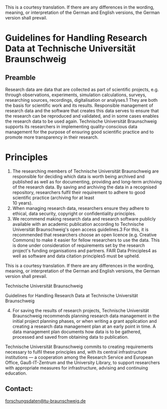 This is a courtesy translation. If there are any differences in the wording, meaning, or interpretation of the German and English versions, the German version shall prevail.  

# Guidelines for Handling Research Data at Technische Universität Braunschweig  

## Preamble  

Research data are data that are collected as part of scientific projects, e.g. through observations, experiments, simulation calculations, surveys, researching sources, recordings, digitalisation or analyses.1 They are both the basis for scientific work and its results. Responsible management of research data and the software that creates this data serves to ensure that the research can be reproduced and validated, and in some cases enables the research data to be used again. Technische Universität Braunschweig supports its researchers in implementing quality-conscious data management for the purpose of ensuring good scientific practice and to promote more transparency in their research.  

# Principles  

1) The researching members of Technische Universität Braunschweig are responsible for deciding which data is worth being archived and published as well as for documenting, providing and long-term archiving of the research data. By saving and archiving the data in a recognised repository, researchers fulfil their requirement to adhere to good scientific practice (archiving for at least   
10 years).   
2) When managing research data, researchers ensure they adhere to ethical, data security, copyright or confidentiality principles.   
3) We recommend making research data and research software publicly available with an academic publication according to Technische Universität Braunschweig's open access guidelines.3 For this, it is recommended that researchers choose an open licence (e.g. Creative Commons) to make it easier for fellow researchers to use the data. This is done under consideration of requirements set by the research project's funding organisations and partners. FAIR Data Principles4 as well as software and data citation principles5 must be upheld.  

This is a courtesy translation. If there are any differences in the wording, meaning, or interpretation of the German and English versions, the German version shall prevail.  

Technische Universität Braunschweig  

Guidelines for Handling Research Data at Technische Universität Braunschweig  

4) For saving the results of research projects, Technische Universität Braunschweig recommends planning research data management in the initial project planning phases, or when writing a grant application and creating a research data management plan at an early point in time. A data management plan documents how data is to be gathered, processed and saved from obtaining data to publication.  

Technische Universität Braunschweig commits to creating requirements necessary to fulfil these principles and, with its central infrastructure institutions — a cooperation among the Research Service and European Office, Gauß-IT-Zentrum and the University Library, to support researchers with appropriate measures for infrastructure, advising and continuing education.  

## Contact:  

forschungsdaten@tu-braunschweig.de  